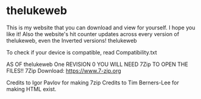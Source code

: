 # thelukeweb
This is my website that you can download and view for yourself.
I hope you like it!
Also the website's hit counter updates across every version of thelukeweb, even the Inverted versions!
thelukeweb

To check if your device is compatible, read Compatibility.txt

AS OF thelukeweb One REVISION 0 YOU WILL NEED 7Zip TO OPEN THE FILES!!
7Zip Download: https://www.7-zip.org

Credits to Igor Pavlov for making 7zip
Credits to Tim Berners-Lee for making HTML exist.
